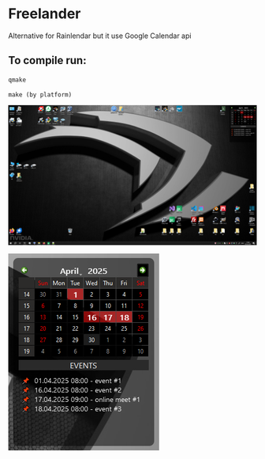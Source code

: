 # Freelander 

Alternative for Rainlendar but it use Google Calendar api

## To compile run:
```
qmake
```
```
make (by platform)
```

![Image](https://github.com/pavelkral/Freelander/raw/main/media/freelander2.png)

![Image](https://github.com/pavelkral/Freelander/raw/main/media/freelander1.png)

